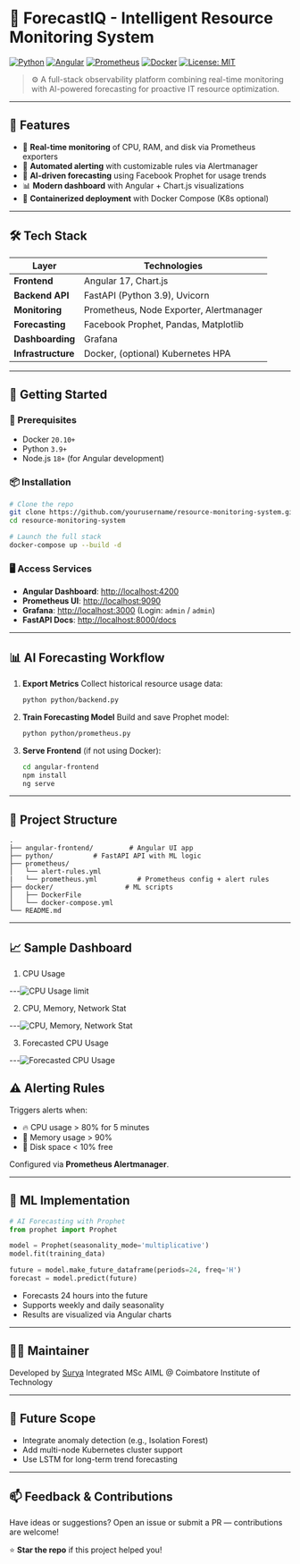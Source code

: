 
# 🧠 ForecastIQ - Intelligent Resource Monitoring System

[![Python](https://img.shields.io/badge/Python-3.9+-blue.svg)](https://www.python.org/)
[![Angular](https://img.shields.io/badge/Angular-17-red.svg)](https://angular.io/)
[![Prometheus](https://img.shields.io/badge/Prometheus-2.47-orange.svg)](https://prometheus.io/)
[![Docker](https://img.shields.io/badge/Docker-20.10+-blue)](https://www.docker.com/)
[![License: MIT](https://img.shields.io/badge/License-MIT-yellow.svg)](LICENSE)

> ⚙️ A full-stack observability platform combining real-time monitoring with AI-powered forecasting for proactive IT resource optimization.

---

## 🌟 Features

- 🔄 **Real-time monitoring** of CPU, RAM, and disk via Prometheus exporters  
- 🚨 **Automated alerting** with customizable rules via Alertmanager  
- 🤖 **AI-driven forecasting** using Facebook Prophet for usage trends  
- 📊 **Modern dashboard** with Angular + Chart.js visualizations  
- 🐳 **Containerized deployment** with Docker Compose (K8s optional)

---

## 🛠️ Tech Stack

| Layer             | Technologies                              |
|------------------|-------------------------------------------|
| **Frontend**      | Angular 17, Chart.js                      |
| **Backend API**   | FastAPI (Python 3.9), Uvicorn             |
| **Monitoring**    | Prometheus, Node Exporter, Alertmanager  |
| **Forecasting**   | Facebook Prophet, Pandas, Matplotlib      |
| **Dashboarding**  | Grafana                                   |
| **Infrastructure**| Docker, (optional) Kubernetes HPA         |

---

## 🚀 Getting Started

### 🔧 Prerequisites

- Docker `20.10+`
- Python `3.9+`
- Node.js `18+` (for Angular development)

### 📦 Installation

```bash
# Clone the repo
git clone https://github.com/yourusername/resource-monitoring-system.git
cd resource-monitoring-system

# Launch the full stack
docker-compose up --build -d
````

### 🖥️ Access Services

* **Angular Dashboard**: [http://localhost:4200](http://localhost:4200)
* **Prometheus UI**: [http://localhost:9090](http://localhost:9090)
* **Grafana**: [http://localhost:3000](http://localhost:3000) (Login: `admin` / `admin`)
* **FastAPI Docs**: [http://localhost:8000/docs](http://localhost:8000/docs)

---

## 📊 AI Forecasting Workflow

1. **Export Metrics**
   Collect historical resource usage data:

   ```bash
   python python/backend.py
   ```

2. **Train Forecasting Model**
   Build and save Prophet model:

   ```bash
   python python/prometheus.py
   ```

3. **Serve Frontend** (if not using Docker):

   ```bash
   cd angular-frontend
   npm install
   ng serve
   ```

---

## 📁 Project Structure

```
.
├── angular-frontend/         # Angular UI app
├── python/          # FastAPI API with ML logic
├── prometheus/
│   └── alert-rules.yml
|   └── prometheus.yml          # Prometheus config + alert rules
├── docker/                  # ML scripts
│   ├── DockerFile
│   └── docker-compose.yml
└── README.md
```

---

## 📈 Sample Dashboard

1. CPU Usage
   
---![CPU Usage limit](https://github.com/user-attachments/assets/5eb315b5-523f-484e-85d6-6fbc80b03cbe)

2. CPU, Memory, Network Stat

---![CPU, Memory, Network Stat](https://github.com/user-attachments/assets/a1af0d79-e3c0-4ecf-972a-bfb4bd45d351)

3. Forecasted CPU Usage

---![Forecasted CPU Usage](https://github.com/user-attachments/assets/ca98245c-e78f-49db-aa92-f56c269abae8)


## ⚠️ Alerting Rules

Triggers alerts when:

* 🔥 CPU usage > 80% for 5 minutes
* 🧠 Memory usage > 90%
* 💾 Disk space < 10% free

Configured via **Prometheus Alertmanager**.

---

## 🤖 ML Implementation

```python
# AI Forecasting with Prophet
from prophet import Prophet

model = Prophet(seasonality_mode='multiplicative')
model.fit(training_data)

future = model.make_future_dataframe(periods=24, freq='H')
forecast = model.predict(future)
```

* Forecasts 24 hours into the future
* Supports weekly and daily seasonality
* Results are visualized via Angular charts


---

## 🙋‍♂️ Maintainer

Developed by [Surya](https://github.com/S-U-R-Y-A-1)
Integrated MSc AIML @ Coimbatore Institute of Technology

---

## 🔮 Future Scope

* Integrate anomaly detection (e.g., Isolation Forest)
* Add multi-node Kubernetes cluster support
* Use LSTM for long-term trend forecasting

---

## 📫 Feedback & Contributions

Have ideas or suggestions?
Open an issue or submit a PR — contributions are welcome!

⭐ **Star the repo** if this project helped you!

